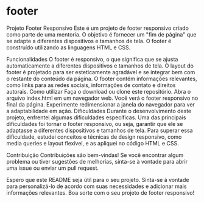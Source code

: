 # footer
Projeto Footer Responsivo
Este é um projeto de footer responsivo criado como parte de uma mentoria. O objetivo é fornecer um "fim de página" que se adapte a diferentes dispositivos e tamanhos de tela. O footer é construído utilizando as linguagens HTML e CSS.

Funcionalidades
O footer é responsivo, o que significa que se ajusta automaticamente a diferentes dispositivos e tamanhos de tela.
O layout do footer é projetado para ser esteticamente agradável e se integrar bem com o restante do conteúdo da página.
O footer contém informações relevantes, como links para as redes sociais, informações de contato e direitos autorais.
Como utilizar
Faça o download ou clone este repositório.
Abra o arquivo index.html em um navegador web.
Você verá o footer responsivo no final da página. Experimente redimensionar a janela do navegador para ver a adaptabilidade em ação.
Dificuldades
Durante o desenvolvimento deste projeto, enfrentei algumas dificuldades específicas. Uma das principais dificuldades foi tornar o footer responsivo, ou seja, garantir que ele se adaptasse a diferentes dispositivos e tamanhos de tela. Para superar essa dificuldade, estudei conceitos e técnicas de design responsivo, como media queries e layout flexível, e as apliquei no código HTML e CSS.

Contribuição
Contribuições são bem-vindas! Se você encontrar algum problema ou tiver sugestões de melhorias, sinta-se à vontade para abrir uma issue ou enviar um pull request.

Espero que este README seja útil para o seu projeto. Sinta-se à vontade para personalizá-lo de acordo com suas necessidades e adicionar mais informações relevantes. Boa sorte com o seu projeto de footer responsivo!

